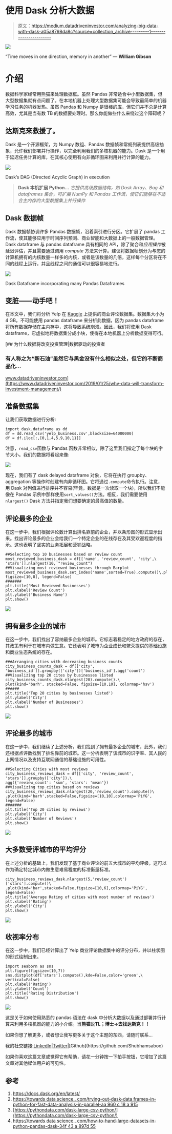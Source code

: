 # 使用 Dask 分析大数据

> 原文：<https://medium.datadriveninvestor.com/analyzing-big-data-with-dask-a05a8798da8c?source=collection_archive---------1----------------------->

![](img/af18bbfc35b67f9c4f62c1fe0bd3b617.png)

“Time moves in one direction, memory in another” — **William Gibson**

# 介绍

数据科学家经常用熊猫来处理数据框。虽然 Pandas 非常适合中小型数据集，但大型数据集就有点问题了。在本地机器上处理大型数据集可能会导致最简单的机器学习任务的机器发热。虽然 Pandas 和 Numpy 是很棒的库，但它们并不总是计算高效，尤其是当有数 TB 的数据要处理时。那么你能做些什么来绕过这个障碍呢？

## 达斯克来救援了。

Dask 是一个开源框架，为 Numpy 数组、Pandas 数据帧和常规列表提供高级抽象，允许我们部署并行操作，以完全利用我们的多核机器的能力。Dask 是一个用于延迟任务计算的库，在其核心使用有向非循环图来利用并行计算的能力。

![](img/7e8529afb759bb938ac081923172d8c1.png)

Dask’s DAG (Directed Acyclic Graph) in execution

> **Dask 本机扩展 Python…** *它提供高级数据结构，如 Dask Array、Bag 和 dataframes 集合，可扩展 NumPy 和 Pandas 工作流，使它们能够在不适合主内存的大型数据集上并行操作*

## Dask 数据帧

Dask 数据帧协调许多 Pandas 数据帧，沿着索引进行分区。它扩展了 pandas 工作流，使其能够应用于时间序列预测、商业智能和大数据上的一般数据管理。Dask dataframe 与 pandas dataframe 具有相同的 API，除了聚合和*应用操作*被延迟评估，并且需要通过调用 *compute* 方法来计算。建议将数据帧划分为与您的计算机拥有的内核数量一样多的内核，或者是该数量的几倍，这样每个分区将在不同的线程上运行，并且线程之间的通信可以很容易地进行。

![](img/94472f8ee2bef922b8a4bdf5b5e50c1f.png)

Dask Dataframe incorporating many Pandas Dataframes

## 变脏——动手吧！

在本文中，我们将分析 Yelp 在 [Kaggle](https://www.kaggle.com/shikhar42/yelps-dataset) 上提供的商业评论数据集。数据集大小为 4 GB，不可能使用 pandas dataframe 来分析此数据，因为 pandas dataframe 将所有数据存储在主内存中，这将导致系统崩溃。因此，我们将使用 Dask dataframe，它虚拟地将数据集分成小块，使得在本地机器上分析数据变得可行。

[](https://www.datadriveninvestor.com/2019/01/25/why-data-will-transform-investment-management/) [## 为什么数据将改变投资管理|数据驱动的投资者

### 有人称之为“新石油”虽然它与黑金没有什么相似之处，但它的不断商品化…

www.datadriveninvestor.com](https://www.datadriveninvestor.com/2019/01/25/why-data-will-transform-investment-management/) 

## 准备数据集

让我们获取数据进行分析:

```
import dask.dataframe as dd
df = dd.read_csv('yelp_business.csv',blocksize=64000000)
df = df.iloc[:,[0,1,4,5,9,10,11]]
```

注意，`read_csv`函数与 Pandas 函数非常相似，除了这里我们指定了每个块的字节大小。我们的数据将看起来像:

![](img/8e4fb10cb52b2186fb6f08a2d2d4a34f.png)

现在，我们有了 dask delayed dataframe 对象，它将在执行 groupby、aggregation 等操作时创建有向非循环图。它将通过`.compute`命令执行。注意，用 Dask 对列值进行排序并不容易(毕竟，数据是一次读取一个块)，所以我们不能像在 Pandas 示例中那样使用`sort_values()`方法。相反，我们需要使用`nlargest()` Dask 方法并指定我们想要确定的最高值的数量。

## 评论最多的企业

在这一步中，我们根据评论数计算出排名靠前的企业，并以条形图的形式显示出来。找出评论最多的企业会给我们一个特定企业的在线存在及其受欢迎程度的指示。这也表明了坚实的业务拓展和营销战略。

```
##Selecting top 10 businesses based on review count
most_reviewed_business_dask = df[['name', 'review_count', 'city',\ 'stars']].nlargest(10, "review_count")
##Visualizing most reviewed businesses through Barplot
most_reviewed_business_dask.set_index('name',sorted=True).compute()\.plot(kind='barh',stacked=False, figsize=[10,8], legend=False)
#######
plt.title('Most Reviewed Businesses')
plt.xlabel('Review Count')
plt.ylabel('Business Name')
plt.show()
```

![](img/014a08956791b75d60019262713a1563.png)

## 拥有最多企业的城市

在这一步中，我们找出了容纳最多企业的城市。它标志着稳定的地方政府的存在，其政策有利于在城市内做生意。它还表明了城市为企业成长和繁荣提供的基础设施和商业生态系统的存在。

```
###Arranging cities with decreasing business counts
city_business_counts_dask = df[['city', 'business_id']].groupby(['city'])['business_id'].agg('count')
##Visualizing top 20 cites by businesses listed
city_business_counts_dask.nlargest(20).compute().\
plot(kind='barh', stacked=False, figsize=[10,10], colormap='hsv')
######
plt.title('Top 20 cities by businesses listed')
plt.ylabel('City')
plt.xlabel('Number of Businesses')
plt.show()
```

![](img/85aa8a095a603906d2e091a26c1154e1.png)

## 评论最多的城市

在这一步中，我们继续了上述分析，我们找到了拥有最多企业的城市，此外，我们还根据点评数找到了排名靠前的城市。这一分析表明了该城市的识字率、其人民的上网情况以及支持互联网通信的基础设施的可用性。

```
##Selecting Cities with most reviews
city_business_reviews_dask = df[['city', 'review_count', 'stars']].groupby(['city']).\
agg({'review_count': 'sum', 'stars': 'mean'})
##Visualizing top cities based on reviews
city_business_reviews_dask.nlargest(20,'review_count').compute()\
.plot(kind='barh',stacked=False,figsize=[10,10],colormap='PiYG', legend=False)
#######
plt.title('Top 20 cities by reviews')
plt.ylabel('City')
plt.xlabel('Number of Reviews')
plt.show()
```

![](img/ba1ad0bfb20fe9563221d62295b0339a.png)

## **大多数受评城市的平均评分**

在上述分析的基础上，我们发现了基于商业评论的前五大城市的平均评级，这可以作为确定特定城市内做生意难易程度的标准衡量标准。

```
city_business_reviews_dask.nlargest(5,'review_count')['stars'].compute()\
.plot(kind='bar',stacked=False,figsize=[10,6],colormap='PiYG', legend=False)
plt.title('Average Rating of cities with most number of reviews')
plt.xlabel('Rating')
plt.ylabel('City')
plt.show()
```

![](img/be7ce96359642a25c17dce1efab6c980.png)

## 收视率分布

在这一步中，我们已经计算出了 Yelp 商业评论数据集中的评分分布，并以柱状图的形式绘制出来。

```
import seaborn as sns
plt.figure(figsize=(10,7))
sns.distplot(df['stars'].compute(),kde=False,color='green',\
vertical=False)
plt.xlabel('Rating')
plt.ylabel('Count')
plt.title('Rating Distribution')
plt.show()
```

![](img/17240862b4981546f614902dd8942e74.png)

这是关于如何使用熟悉的 pandas 语法在 dask 中分析大数据以及通过部署并行计算来利用多核机器的能力的小介绍。当**熊猫**说**TL；博士→去找达斯克！！**

如果你想了解更多，或者想让我写更多关于这个主题的东西，请随时联系…

我的社交链接:[LinkedIn](https://www.linkedin.com/in/shubhamsaboo/)|[Twitter](https://twitter.com/Saboo_Shubham_)|[Github](https://github.com/Shubhamsaboo)

如果你喜欢这篇文章或觉得它有帮助，请花一分钟按一下拍手按钮，它增加了这篇文章对其他媒体用户的可见性。

## 参考

1.  https://docs.dask.org/en/latest/
2.  [https://towards data science . com/trying-out-dask-data frames-in-python-for-fast-data-analysis-in-parallel-aa 960 c 18 a 915](https://towardsdatascience.com/trying-out-dask-dataframes-in-python-for-fast-data-analysis-in-parallel-aa960c18a915)
3.  [https://pythondata.com/dask-large-csv-python/](https://pythondata.com/dask-large-csv-python/)
4.  [https://towards data science . com/how-to-hand-large-datasets-in-python-pandas-dask-34f 43 a 897d 55](https://towardsdatascience.com/how-to-handle-large-datasets-in-python-with-pandas-and-dask-34f43a897d55)